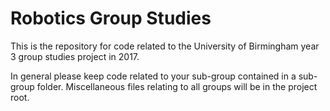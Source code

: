 # Robotics Group Studies

This is the repository for code related to the University of Birmingham year 3 group studies project in 2017.

In general please keep code related to your sub-group contained in a sub-group folder. Miscellaneous files relating to all groups will be in the project root.
